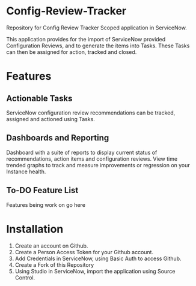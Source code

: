 # Config-Review-Tracker
Repository for Config Review Tracker Scoped application in ServiceNow.

This application provides for the import of ServiceNow provided Configuration Reviews, and to generate the items into Tasks. These Tasks can then be assigned for action, tracked and closed. 

# Features

## Actionable Tasks
ServiceNow configuration review recommendations can be tracked, assigned and actioned using Tasks. 

## Dashboards and Reporting
Dashboard with a suite of reports to display current status of recommendations, action items and configuration reviews. 
View time trended graphs to track and measure improvements or regression on your Instance health.



## To-DO Feature List
Features being work on go here




# Installation

1. Create an account on Github.
2. Create a Person Access Token for your Github account.
3. Add Credentials in ServiceNow, using Basic Auth to access Github.
4. Create a Fork of this Repository
5. Using Studio in ServiceNow, import the application using Source Control.
